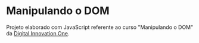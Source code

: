 # Manipulando o DOM

Projeto elaborado com JavaScript referente ao curso "Manipulando o DOM" da [Digital Innovation One](https://digitalinnovation.one/).



